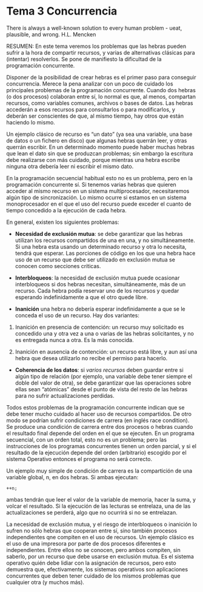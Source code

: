 # Tema 3 Concurrencia 

> 
There is always a well-known solution to
every human problem - ueat, plausible,
and wrong.
H.L. Mencken
> 

RESUMEN: En este tema veremos los problemas que las hebras pueden sufrir a la hora de compartir recursos, y varias de alternativas clásicas para (intentar) resolverlos. Se pone de manifiesto la dificultad de la programación concurrente.

Disponer de la posibilidad de crear hebras es el primer paso para conseguir concurrencia. Merece la pena analizar con un poco de cuidado los principales problemas de la programación concurrente. Cuando dos hebras (o dos procesos) colaboran entre sí, lo normal es que, al menos, compartan recursos, como variables comunes, archivos o bases de datos. Las hebras accederán a esos recursos para consultarlos o para modificarlos, y deberán ser conscientes de que, al mismo tiempo, hay otros que están haciendo lo mismo.

Un ejemplo clásico de recurso es “un dato” (ya sea una variable, una base de datos o un fichero en disco) que algunas hebras querrán leer, y otras querrán escribir. En un determinado momento puede haber muchas hebras que lean el dato sin que se produzcan problemas; sin embargo la escritura debe realizarse con más cuidado, porque mientras una hebra escribe ninguna otra debería leer ni escribir el mismo dato.

En la programación secuencial habitual esto no es un problema, pero en la programación concurrente sí. Si tenemos varias hebras que quieren acceder al mismo recurso en un sistema multiprocesador, necesitaremos algún tipo de sincronización. Lo mismo ocurre si estamos en un sistema monoprocesador en el que el uso del recurso puede exceder el cuanto de tiempo concedido a la ejecución de cada hebra.

En general, existen los siguientes problemas:

* **Necesidad de exclusión mutua**: se debe garantizar que las hebras utilizan los recursos compartidos de una en una, y no simultáneamente. Si una hebra esta usando un determinado recurso y otra lo necesita, tendrá que esperar. Las porciones de código en los que una hebra hace uso de un recurso que debe ser utilizado en exclusión mutua se conocen como secciones criticas.

* **Interbloqueos**: la necesidad de exclusión mutua puede ocasionar interbloqueos si dos hebras necesitan, simultáneamente, más de un recurso. Cada hebra podía reservar uno de los recursos y quedar esperando indefinidamente a que el otro quede libre.

* **Inanición** una hebra no debería esperar indefinidamente a que se le conceda el uso de un recurso. Hay dos variantes:

1. Inanición en presencia de contención: un recurso muy solicitado es concedido una y otra vez a una o varias de las hebras solicitantes, y no es entregada nunca a otra. Es la más conocida.

2. Inanición en ausencia de contención: un recurso está libre, y aun así una hebra que desea utilizarlo no recibe el permiso para hacerlo.

* **Coherencia de los datos**: si _varios recursos_ deben guardar entre si algún tipo de relación (por ejemplo, una variable debe tener siempre el doble del valor de otra), se debe garantizar que las operaciones sobre ellas sean “atómicas” desde el punto de vista del resto de las hebras para no sufrir actualizaciones perdidas.

Todos estos problemas de la programación concurrente indican que se debe tener mucho cuidado al hacer uso de recursos compartidos. De otro modo se podrían sufrir condiciones de carrera (en inglés race condition).
Se produce una condición de carrera entre dos procesos o hebras cuando el resultado final depende del orden en el que se ejecuten. En un programa secuencial, con un orden total, esto no es un problema; pero las instrucciones de los programas concurrentes tienen un orden parcial, y si el resultado de la ejecución depende del orden (arbitrario) escogido por el sistema Operativo entonces el programa no será correcto.

Un ejemplo muy simple de condición de carrera es la compartición de una variable global, n, en dos hebras. Si ambas ejecutan:

 `++n;`

ambas tendrán que leer el valor de la variable de memoria, hacer la suma, y volcar el resultado. Si la ejecución de las lecturas se entrelaza, una de las actualizaciones se perderá, algo que no ocurrirá si no se entrelazan.

La necesidad de exclusión mutua, y el riesgo de interbloqueos o inanición lo sufren no sólo hebras que cooperan entre sí, sino también procesos independientes qne compiten en el uso de recursos. Un ejemplo clásico es el uso de
una impresora por parte de dos procesos diferentes e independientes. Entre ellos no se conocen, pero ambos compiten, sin saberlo, por un recurso que debe usarse en exclusión mutua. Es el sistema operativo quién debe lidiar con la asignación de recursos, pero esto demuestra que, efectivamente, los sistemas operativos son aplicaciones concurrentes que deben tener cuidado de los mismos problemas que cualquier otra (y muchos más).

